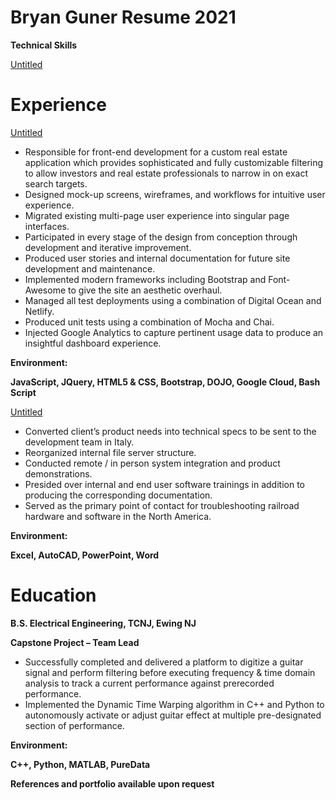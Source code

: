 # Bryan Guner Resume 2021

**Technical Skills­­­**

[Untitled](Bryan%20Guner%20Resume%202021%20d4f31c3b002b4190be6ad19d80243216/Untitled%20Database%2071617cacc0df41c8b6f93a7c78d24db4.csv)

# Experience

[Untitled](Bryan%20Guner%20Resume%202021%20d4f31c3b002b4190be6ad19d80243216/Untitled%20Database%20d8bf88a4845c48b391e3915917f272a4.csv)

- Responsible for front-end development for a custom real estate application which provides sophisticated and fully customizable filtering to allow investors and real estate professionals to narrow in on exact search targets.
- Designed mock-up screens, wireframes, and workflows for intuitive user experience.
- Migrated existing multi-page user experience into singular page interfaces.
- Participated in every stage of the design from conception through development and iterative improvement.
- Produced user stories and internal documentation for future site development and maintenance.
- Implemented modern frameworks including Bootstrap and Font-Awesome to give the site an aesthetic overhaul.
- Managed all test deployments using a combination of Digital Ocean and Netlify.
- Produced unit tests using a combination of Mocha and Chai.
- Injected Google Analytics to capture pertinent usage data to produce an insightful dashboard experience.

**Environment:**

**JavaScript, JQuery, HTML5 & CSS, Bootstrap, DOJO, Google Cloud, Bash Script**

[Untitled](Bryan%20Guner%20Resume%202021%20d4f31c3b002b4190be6ad19d80243216/Untitled%20Database%20d7856b25cadf4fb180067be6cf37e494.csv)

- Converted client’s product needs into technical specs to be sent to the development team in Italy.
- Reorganized internal file server structure.
- Conducted remote / in person system integration and product demonstrations.
- Presided over internal and end user software trainings in addition to producing the corresponding documentation.
- Served as the primary point of contact for troubleshooting railroad hardware and software in the North America.

**Environment:**

**Excel, AutoCAD, PowerPoint, Word**

# Education

**B.S. Electrical Engineering, TCNJ, Ewing NJ**

**Capstone Project – Team Lead**

- Successfully completed and delivered a platform to digitize a guitar signal and perform filtering before executing frequency & time domain analysis to track a current performance against prerecorded performance.
- Implemented the Dynamic Time Warping algorithm in C++ and Python to autonomously activate or adjust guitar effect at multiple pre-designated section of performance.

**Environment:**

**C++, Python, MATLAB, PureData**

**References and portfolio available upon request**